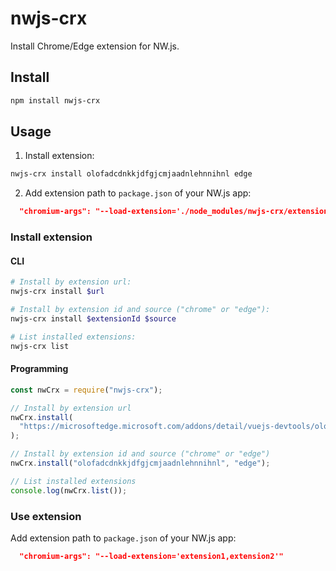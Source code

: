 # nwjs-crx

Install Chrome/Edge extension for NW.js.

## Install

```bash
npm install nwjs-crx
```

## Usage

1. Install extension:
```bash
nwjs-crx install olofadcdnkkjdfgjcmjaadnlehnnihnl edge
```
2. Add extension path to `package.json` of your NW.js app:
```json
  "chromium-args": "--load-extension='./node_modules/nwjs-crx/extensions/vue.js-devtools'"
```

### Install extension

#### CLI

```bash
# Install by extension url:
nwjs-crx install $url

# Install by extension id and source ("chrome" or "edge"):
nwjs-crx install $extensionId $source

# List installed extensions:
nwjs-crx list
```

#### Programming

```javascript
const nwCrx = require("nwjs-crx");

// Install by extension url
nwCrx.install(
  "https://microsoftedge.microsoft.com/addons/detail/vuejs-devtools/olofadcdnkkjdfgjcmjaadnlehnnihnl"
);

// Install by extension id and source ("chrome" or "edge")
nwCrx.install("olofadcdnkkjdfgjcmjaadnlehnnihnl", "edge");

// List installed extensions
console.log(nwCrx.list());
```

### Use extension

Add extension path to `package.json` of your NW.js app:

```json
  "chromium-args": "--load-extension='extension1,extension2'"
```
